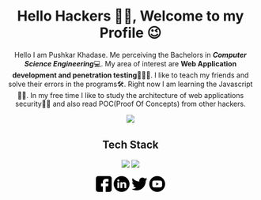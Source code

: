 <h1 align='center'>Hello Hackers 👨‍💻, Welcome to my Profile 😉 </h1>
<p align = 'center'>
  Hello I am Pushkar Khadase. Me perceiving the Bachelors in <strong><em>Computer Science Engineering</em></strong>💻. My area of interest are <strong>Web Application development and penetration testing</strong>👨🏻‍💻. I like to teach my friends and solve their errors in the programs🛠. Right now I am learning the Javascript👨‍🎓. In my free time I like to study the architecture of web applications security🕵️‍♂️ and also read POC(Proof Of Concepts) from other hackers.
</p>

<p align='center'><img src='https://github.com/pushkarkhadase/Solution-s-Hub/blob/master/comp.gif'></p>
<h2 align = 'center'>Tech Stack</h2>
<p align='center'>
  <img src ='https://img.shields.io/badge/C%2B%2B-Proficient-red'>
  <img src ='https://img.shields.io/badge/Java-Intermediate-yellow'>
</p>
<p align = 'center'>
 <a href='https://www.facebook.com/pushkar.khadase'><img src='https://github.com/pushkarkhadase/Solution-s-Hub/blob/master/social/facebook.png'></a>
 <a href='#'><img src='https://github.com/pushkarkhadase/Solution-s-Hub/blob/master/social/linkedin.png'></a>
 <a href='#'><img src='https://github.com/pushkarkhadase/Solution-s-Hub/blob/master/social/twitter.png'></a>
 <a href='#'><img src='https://github.com/pushkarkhadase/Solution-s-Hub/blob/master/social/youtube.png'></a>
</p>
